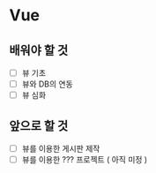 # Vue

## 배워야 할 것

-   [ ] 뷰 기초
-   [ ] 뷰와 DB의 연동
-   [ ] 뷰 심화

## 앞으로 할 것

-   [ ] 뷰를 이용한 게시판 제작
-   [ ] 뷰를 이용한 ??? 프로젝트 ( 아직 미정 )
